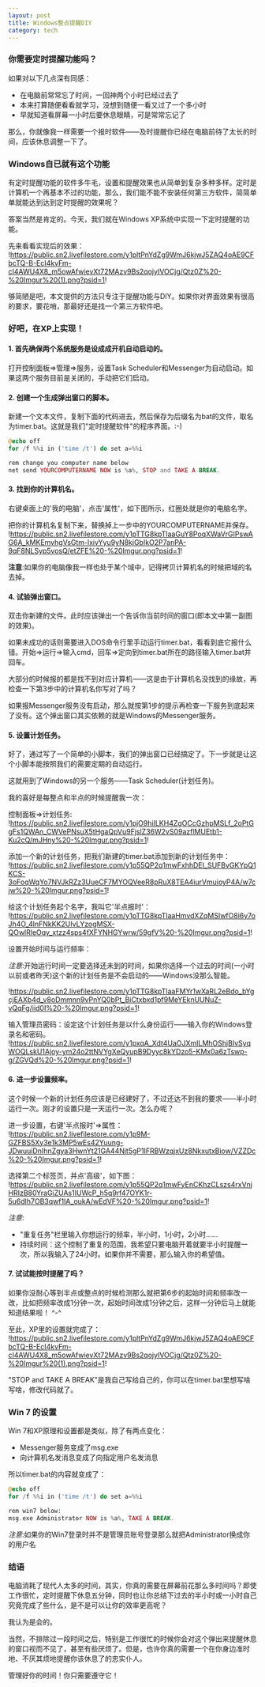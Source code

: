 ```yaml
---
layout: post
title: Windows整点提醒DIY
category: tech
---
```


### 你需要定时提醒功能吗？

如果对以下几点深有同感：

* 在电脑前常常忘了时间，一回神两个小时已经过去了
* 本来打算随便看看就学习，没想到随便一看又过了一个多小时
* 早就知道看屏幕一小时后要休息眼睛，可是常常忘记了

那么，你就像我一样需要一个报时软件——及时提醒你已经在电脑前待了太长的时间，应该休息调整一下了。

### Windows自已就有这个功能

有定时提醒功能的软件多牛毛，设置和提醒效果也从简单到复杂多种多样。定时是计算机一个再基本不过的功能，那么，我们能不能不安装任何第三方软件，简简单单就能达到达到定时提醒的效果呢？

答案当然是肯定的。今天，我们就在Windows XP系统中实现一下定时提醒的功能。

先来看看实现后的效果： 
!https://public.sn2.livefilestore.com/y1pltPnYdZg9WmJ6kjwJ5ZAQ4oAE9CFbcTQ-B-EcI4kvFm-cI4AWU4X8_m5owAfwievXt72MAzv9Bs2qojyIVOCjg/Qtz0Z%20-%20Imgur%20(1).png?psid=1!

够简陋是吧，本文提供的方法只专注于提醒功能与DIY。如果你对界面效果有很高的要求，要花哨，那最好还是找一个第三方软件吧。

### 好吧，在XP上实现！ 

#### 1. 首先确保两个系统服务是设成成开机自动启动的。

打开控制面板=>管理=>服务，设置Task Scheduler和Messenger为自动启动。如果这两个服务目前是关闭的，手动把它们启动。

#### 2. 创建一个生成弹出窗口的脚本。

新建一个文本文件，复制下面的代码进去，然后保存为后缀名为bat的文件，取名为timer.bat。这就是我们"定时提醒软件"的程序界面。:-)

``` php
@echo off
for /f %%i in ('time /t') do set a=%%i

rem change you computer name below
net send YOURCOMPUTERNAME NOW is %a%, STOP and TAKE A BREAK. 
```

#### 3. 找到你的计算机名。

右键桌面上的'我的电脑'，点击'属性'，如下图所示，红圈处就是你的电脑名字。

把你的计算机名复制下来，替换掉上一步中的YOURCOMPUTERNAME并保存。 
!https://public.sn2.livefilestore.com/y1pTTG8kpTlaaGuY8PoqXWaVrGIPswAG6A_kMKEmvhgVsGtm-lxivYyu9yN8kjGbIkO2P7anPA-9qF8NLSyp5vosQ/etZFE%20-%20Imgur.png?psid=1! 

**注意**:如果你的电脑像我一样也处于某个域中，记得拷贝计算机名的时候把域的名去掉。

#### 4. 试验弹出窗口。

双击你新建的文件。此时应该弹出一个告诉你当前时间的窗口(即本文中第一副图的效果)。

如果未成功的话则需要进入DOS命令行里手动运行timer.bat，看看到底它报什么错。开始=>运行=>输入cmd，回车=>定向到timer.bat所在的路径输入timer.bat并回车。

大部分的时候报的都是找不到对应计算机——这是由于计算机名没找到的缘故，再检查一下第3步中的计算机名你写对了吗？

如果报Messenger服务没有启动，那么就按第1步的提示再检查一下服务到底起来了没有。这个弹出窗口其实依赖的就是Windows的Messenger服务。

#### 5. 设置计划任务。

好了，通过写了一个简单的小脚本，我们的弹出窗口已经搞定了。下一步就是让这个小脚本能按照我们的需要定期的自动运行。

这就用到了Windows的另一个服务——Task Scheduler(计划任务)。

我的喜好是每整点和半点的时候提醒我一次：

控制面板=>计划任务: 
!https://public.sn2.livefilestore.com/y1pjO9hiILKH4ZgOCcGzhpMSLf_2oPtGgFs1QWAn_CWVePNsuX5tHgaQpVu9FjslZ36W2vS09azflMUEtb1-Ku2cQ/mJHny%20-%20Imgur.png?psid=1!

添加一个新的计划任务，把我们新建的timer.bat添加到新的计划任务中：
!https://public.sn2.livefilestore.com/y1p55QP2q1mwFxhhDEI_SUFBvGKYpQ1KCS-3oFoqWqYo7NVJkRZz3UueCF7MYOQVeeR8pRuX8TEA4iurVmuioyP4A/w7cjw%20-%20Imgur.png?psid=1!

给这个计划任务起个名字，我叫它'半点报时'： 
!https://public.sn2.livefilestore.com/y1pTTG8kpTlaaHmvdXZqMSIwfO8i6y7oJh4O_4lnFNkKK2UIvLYzogMSX-QOwlRleOqy_xtzz4sps4fXFYNHGYwrw/59gfV%20-%20Imgur.png?psid=1!

设置开始时间与运行频率：

*注意*:开始运行时间一定要选择还未到的时间，如果你选择一个过去的时间(一小时以前或者昨天)这个新的计划任务是不会启动的——Windows没那么智能。

!https://public.sn2.livefilestore.com/y1pTTG8kpTlaaFMYr1wXaRL2eBdo_bYgcjEAXb4d_v8oDmmnn9vPnYQ0bPt_BiCtxbxd1pf9MeYEknUUNuZ-vQqFg/iid0I%20-%20Imgur.png?psid=1!

输入管理员密码：设定这个计划任务是以什么身份运行——输入你的Windows登录名和密码。 
!https://public.sn2.livefilestore.com/y1pxqA_Xdt4UaOJXmILMhOShjBIvSyqWOQLskU1Ajoy-ym24o2ttNVYgXeQyupB9Dyyc8kYDzo5-KMx0a6zTswp-g/ZGVQd%20-%20Imgur.png?psid=1!

#### 6. 进一步设置频率。

这个时候一个新的计划任务应该是已经建好了，不过还达不到我的要求——半小时运行一次。刚才的设置只是一天运行一次。怎么办呢？

进一步设置，右键'半点报时'=>属性：
!https://public.sn2.livefilestore.com/y1p9M-GZFBS5Xy3e1k3MP5wEs42Yuung-JDwuuiDnIhnZgya3HwnYt21GA44Njt5gP1IFRBWzqjxUz8NkxutxBiow/VZZDc%20-%20Imgur.png?psid=1!

选择第二个标签页，并点'高级'，如下图：
!https://public.sn2.livefilestore.com/y1p55QP2q1mwFyEnCKhzCLszs4rxVnjHRIzB80YraGiZUAs1IUWcP_h5q9rf47OYK1r-5u6dlh7OB3qwf1IA_oukA/wEdVF%20-%20Imgur.png?psid=1!

*注意*:

* "重复任务"栏里输入你想运行的频率，半小时，1小时，2小时…… 
* 持续时间：这个控制了重复的范围，我希望只要电脑开着就要半小时提醒一次，所以我输入了24小时。如果你并不需要，那么输入你的希望值。

#### 7. 试试能按时提醒了吗？

如果你没耐心等到半点或整点的时候检测那么就把第6步的起始时间和频率改一改，比如把频率改成1分钟一次，起始时间改成1分钟之后，这样一分钟后马上就能知道结果啦！ ^-^

至此，XP里的设置就完成了：
!https://public.sn2.livefilestore.com/y1pltPnYdZg9WmJ6kjwJ5ZAQ4oAE9CFbcTQ-B-EcI4kvFm-cI4AWU4X8_m5owAfwievXt72MAzv9Bs2qojyIVOCjg/Qtz0Z%20-%20Imgur%20(1).png?psid=1!

"STOP and TAKE A BREAK"是我自己写给自己的，你可以在timer.bat里想写啥写啥，修改代码就了。

### Win 7 的设置

Win 7和XP原理和设置都是类似，除了有两点变化：

* Messenger服务变成了msg.exe
* 向计算机名发消息变成了向指定用户名发消息

所以timer.bat的内容就变成了：

``` php
@echo off
for /f %%i in ('time /t') do set a=%%i

rem win7 below:
msg.exe Administrator NOW is %a%, TAKE A BREAK. 
```

*注意*:如果你的Win7登录时并不是管理员账号登录那么就把Administrator换成你的用户名

### 结语

电脑消耗了现代人太多的时间，其实，你真的需要在屏幕前花那么多时间吗？即使工作很忙，定时提醒下休息五分钟，同时也让你总结下过去的半小时或一小时自己究竟完成了些什么，是不是可以让你的效率更高呢？

我认为是会的。

当然，不排除过一段时间之后，特别是工作很忙的时候你会对这个弹出来提醒休息的窗口视而不见了，甚至有些厌烦了。但是，也许你真的需要一个在你身边准时地、不厌其烦地提醒你该休息了的忠实仆人。

管理好你的时间！你只需要遵守它！
